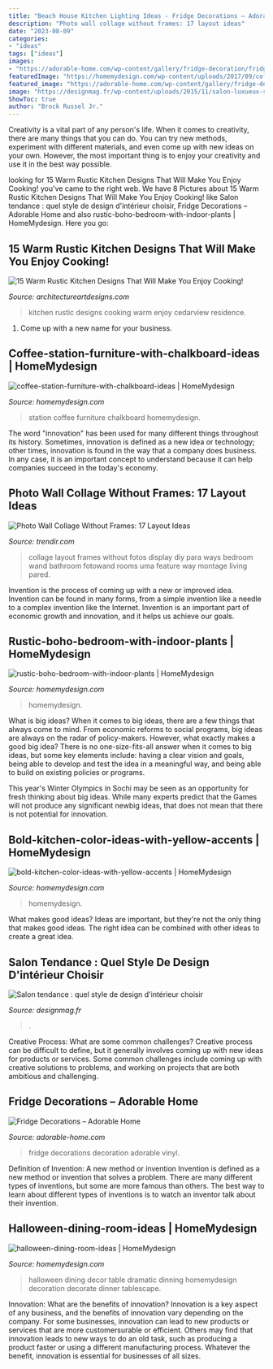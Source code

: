 ```yaml
---
title: "Beach House Kitchen Lighting Ideas - Fridge Decorations – Adorable Home"
description: "Photo wall collage without frames: 17 layout ideas"
date: "2023-08-09"
categories:
- "ideas"
tags: ["ideas"]
images:
- "https://adorable-home.com/wp-content/gallery/fridge-decoration/fridge-decorations-11.jpg"
featuredImage: "https://homemydesign.com/wp-content/uploads/2017/09/coffee-station-furniture-with-chalkboard-ideas.jpg"
featured_image: "https://adorable-home.com/wp-content/gallery/fridge-decoration/fridge-decorations-11.jpg"
image: "https://designmag.fr/wp-content/uploads/2015/11/salon-luxueux-style-design.jpg"
ShowToc: true
author: "Brock Russel Jr."
---
```



Creativity is a vital part of any person's life. When it comes to creativity, there are many things that you can do. You can try new methods, experiment with different materials, and even come up with new ideas on your own. However, the most important thing is to enjoy your creativity and use it in the best way possible.

	

		
looking for 15 Warm Rustic Kitchen Designs That Will Make You Enjoy Cooking! you've came to the right web. We have 8 Pictures about 15 Warm Rustic Kitchen Designs That Will Make You Enjoy Cooking! like Salon tendance : quel style de design d&#039;intérieur choisir, Fridge Decorations – Adorable Home and also rustic-boho-bedroom-with-indoor-plants | HomeMydesign. Here you go:
		
    
## 15 Warm Rustic Kitchen Designs That Will Make You Enjoy Cooking!

<img loading=lazy src="https://www.architectureartdesigns.com/wp-content/uploads/2015/01/15-Warm-Rustic-Kitchen-Designs-That-Will-Make-You-Enjoy-Cooking-9-630x420.jpg" onerror="this.onerror=null;this.src='https://tse1.mm.bing.net/th?id=OIP.qkfmojB2bsat8h_HCFxkEwHaE8&amp;pid=15.1';" alt="15 Warm Rustic Kitchen Designs That Will Make You Enjoy Cooking!">

_Source: architectureartdesigns.com_

>kitchen rustic designs cooking warm enjoy cedarview residence. 

	

1. Come up with a new name for your business.

    
## Coffee-station-furniture-with-chalkboard-ideas | HomeMydesign

<img loading=lazy src="https://homemydesign.com/wp-content/uploads/2017/09/coffee-station-furniture-with-chalkboard-ideas.jpg" onerror="this.onerror=null;this.src='https://tse2.mm.bing.net/th?id=OIP.I-br85ZD_g0bonQU_5b7egHaKw&amp;pid=15.1';" alt="coffee-station-furniture-with-chalkboard-ideas | HomeMydesign">

_Source: homemydesign.com_

>station coffee furniture chalkboard homemydesign. 

	

The word "innovation" has been used for many different things throughout its history. Sometimes, innovation is defined as a new idea or technology; other times, innovation is found in the way that a company does business. In any case, it is an important concept to understand because it can help companies succeed in the today's economy.

    
## Photo Wall Collage Without Frames: 17 Layout Ideas

<img loading=lazy src="http://cdn.trendir.com/wp-content/uploads/old/trends/assets_c/2015/08/wall-decorated-in-black-and-white-photos-floor-to-ceiling-thumb-autox911-55819.jpg" onerror="this.onerror=null;this.src='https://tse4.mm.bing.net/th?id=OIP.9t9YdKVbvhDfGs72ONKE_wHaKu&amp;pid=15.1';" alt="Photo Wall Collage Without Frames: 17 Layout Ideas">

_Source: trendir.com_

>collage layout frames without fotos display diy para ways bedroom wand bathroom fotowand rooms uma feature way montage living pared. 

	

Invention is the process of coming up with a new or improved idea. Invention can be found in many forms, from a simple invention like a needle to a complex invention like the Internet. Invention is an important part of economic growth and innovation, and it helps us achieve our goals.

    
## Rustic-boho-bedroom-with-indoor-plants | HomeMydesign

<img loading=lazy src="https://homemydesign.com/wp-content/uploads/2020/08/rustic-boho-bedroom-with-indoor-plants.jpg" onerror="this.onerror=null;this.src='https://tse2.mm.bing.net/th?id=OIP.CIYM9ALorcYmNF-IiBhYCgHaJ4&amp;pid=15.1';" alt="rustic-boho-bedroom-with-indoor-plants | HomeMydesign">

_Source: homemydesign.com_

>homemydesign. 

	

What is big ideas?
When it comes to big ideas, there are a few things that always come to mind. From economic reforms to social programs, big ideas are always on the radar of policy-makers. However, what exactly makes a good big idea?
There is no one-size-fits-all answer when it comes to big ideas, but some key elements include: having a clear vision and goals, being able to develop and test the idea in a meaningful way, and being able to build on existing policies or programs.

This year's Winter Olympics in Sochi may be seen as an opportunity for fresh thinking about big ideas. While many experts predict that the Games will not produce any significant newbig ideas, that does not mean that there is not potential for innovation.

    
## Bold-kitchen-color-ideas-with-yellow-accents | HomeMydesign

<img loading=lazy src="https://homemydesign.com/wp-content/uploads/2019/08/bold-kitchen-color-ideas-with-yellow-accents.jpg" onerror="this.onerror=null;this.src='https://tse1.mm.bing.net/th?id=OIP.FnqC6iUjjCz3rchu-xiVdAHaLH&amp;pid=15.1';" alt="bold-kitchen-color-ideas-with-yellow-accents | HomeMydesign">

_Source: homemydesign.com_

>homemydesign. 

	

What makes good ideas?
Ideas are important, but they're not the only thing that makes good ideas. The right idea can be combined with other ideas to create a great idea.

    
## Salon Tendance : Quel Style De Design D&#039;intérieur Choisir

<img loading=lazy src="https://designmag.fr/wp-content/uploads/2015/11/salon-luxueux-style-design.jpg" onerror="this.onerror=null;this.src='https://tse2.mm.bing.net/th?id=OIP.DavIQQUoZzZ0OHP1TXhUNQHaLH&amp;pid=15.1';" alt="Salon tendance : quel style de design d&#039;intérieur choisir">

_Source: designmag.fr_

>. 

	

Creative Process: What are some common challenges?
Creative process can be difficult to define, but it generally involves coming up with new ideas for products or services. Some common challenges include coming up with creative solutions to problems, and working on projects that are both ambitious and challenging.

    
## Fridge Decorations – Adorable Home

<img loading=lazy src="https://adorable-home.com/wp-content/gallery/fridge-decoration/fridge-decorations-11.jpg" onerror="this.onerror=null;this.src='https://tse3.mm.bing.net/th?id=OIP.QWFhdNlOkJBTYO2_x5-3lwHaKx&amp;pid=15.1';" alt="Fridge Decorations – Adorable Home">

_Source: adorable-home.com_

>fridge decorations decoration adorable vinyl. 

	

Definition of Invention: A new method or invention
Invention is defined as a new method or invention that solves a problem. There are many different types of inventions, but some are more famous than others. The best way to learn about different types of inventions is to watch an inventor talk about their invention.

    
## Halloween-dining-room-ideas | HomeMydesign

<img loading=lazy src="https://homemydesign.com/wp-content/uploads/2014/09/halloween-dining-room-ideas.jpg" onerror="this.onerror=null;this.src='https://tse3.mm.bing.net/th?id=OIP.l0Y1nJPYK8sw92XpGkFMBQHaLH&amp;pid=15.1';" alt="halloween-dining-room-ideas | HomeMydesign">

_Source: homemydesign.com_

>halloween dining decor table dramatic dinning homemydesign decoration decorate dinner tablescape. 

	

Innovation: What are the benefits of innovation?
Innovation is a key aspect of any business, and the benefits of innovation vary depending on the company. For some businesses, innovation can lead to new products or services that are more customersurable or efficient. Others may find that innovation leads to new ways to do an old task, such as producing a product faster or using a different manufacturing process. Whatever the benefit, innovation is essential for businesses of all sizes.

